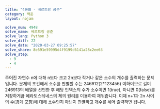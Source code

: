 ```yaml
---
title: "4948 - 베르트랑 공준"
category: 백준
layout: nojam

solve_num: 4948
solve_name: 베르트랑 공준
solve_lang: Python 3
solve_diff: 22
solve_date: "2020-03-27 09:25:57"
solve_share: 8e591e59995d4f9199d6141a28c2ee63
solve_step:
  - 9
  - 4
---
```


주어진 자연수 n에 대해 n보다 크고 2n보다 작거나 같은 소수의 개수를 출력하는 문제입니다. 문제의 조건에서 소수를 판별할 수는 246912(2\*123456) 이하이므로 길이 246913의 배열을 선언한 후 해당 인덱스의 수가 소수이면 1(true), 아니면 0(false)를 저장하게끔 에라토스테네스의 체의 원리를 이용하여 채워줍니다. 이제 n+1과 2n 사이의 수(경계 포함)에 대해 소수인지 아닌지 판별하고 개수를 세어 출력하면 됩니다.
